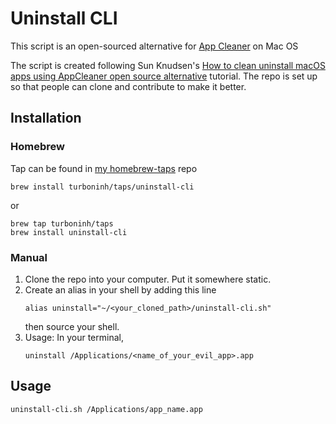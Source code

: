 # Uninstall CLI

This script is an open-sourced alternative for [App Cleaner](https://freemacsoft.net/appcleaner/) on Mac OS

The script is created following Sun Knudsen's [How to clean uninstall macOS apps using AppCleaner open source alternative](https://github.com/sunknudsen/privacy-guides/tree/master/how-to-clean-uninstall-macos-apps-using-appcleaner-open-source-alternative) tutorial. The repo is set up so that people can clone and contribute to make it better.

## Installation

### Homebrew
Tap can be found in [my homebrew-taps](https://github.com/turboninh/homebrew-taps) repo
```
brew install turboninh/taps/uninstall-cli
```

or 
```
brew tap turboninh/taps
brew install uninstall-cli
```

### Manual
1. Clone the repo into your computer. Put it somewhere static.
2. Create an alias in your shell by adding this line
   ```
   alias uninstall="~/<your_cloned_path>/uninstall-cli.sh"
   ```
   then source your shell.
3. Usage: In your terminal, 
   ```
   uninstall /Applications/<name_of_your_evil_app>.app 
   ```

## Usage
```
uninstall-cli.sh /Applications/app_name.app
```